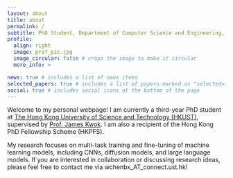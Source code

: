 ```yaml
---
layout: about
title: about
permalink: /
subtitle: PhD Student, Department of Computer Science and Engineering, <a href='https://hkust.edu.hk/'>HKUST</a>
profile:
  align: right
  image: prof_pic.jpg
  image_circular: false # crops the image to make it circular 
  more_info: >

news: true # includes a list of news items
selected_papers: true # includes a list of papers marked as "selected={true}"
social: true # includes social icons at the bottom of the page
---
```


Welcome to my personal webpage! I am currently a third-year PhD student at <a href='https://hkust.edu.hk/'>The Hong Kong University of Science and Technology (HKUST)</a>, supervised by <a href='https://cse.hkust.edu.hk/~jamesk/'>Prof. James Kwok</a>. I am also a recipient of the Hong Kong PhD Fellowship Scheme (HKPFS).


My research focuses on multi-task training and fine-tuning of machine learning models, including CNNs, diffusion models, and large language models. If you are interested in collaboration or discussing research ideas, please feel free to contact me via wchenbx_AT_connect.ust.hk!
